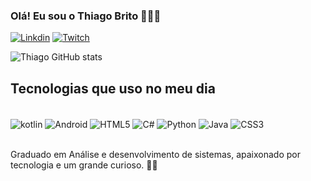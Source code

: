 ### Olá! Eu sou o Thiago Brito 🙋🏻‍♂️

[![Linkdin](https://img.shields.io/badge/LinkedIn-0077B5?style=for-the-badge&logo=linkedin&logoColor=white)](https://www.linkedin.com/in/thiago-da-silva-brito-bba2b8251/)  [![Twitch](https://img.shields.io/badge/Twitch-9146FF?style=for-the-badge&logo=twitch&logoColor=white)](https://www.twitch.tv/tibirito)

![Thiago GitHub stats](https://github-readme-stats.vercel.app/api?username=Thiago-S-Brito&show_icons=true&theme=dracula)

## Tecnologias que uso no meu dia

<div style="display: online_block"><br/>
<img align="center"  alt="kotlin" src="https://img.shields.io/badge/Kotlin-0095D5?&style=for-the-badge&logo=kotlin&logoColor=white" />
  <img align="center"  alt="Android" src="https://img.shields.io/badge/Android-3DDC84?style=for-the-badge&logo=android&logoColor=white" />
  <img align="center"  alt="HTML5" src="https://img.shields.io/badge/HTML5-E34F26?style=for-the-badge&logo=html5&logoColor=white" />
  <img align="center"  alt="C#" src="https://img.shields.io/badge/C%23-239120?style=for-the-badge&logo=c-sharp&logoColor=white" />
  <img align="center"  alt="Python" src="https://img.shields.io/badge/Python-14354C?style=for-the-badge&logo=python&logoColor=white" />
  <img align="center"  alt="Java" src="https://img.shields.io/badge/Java-ED8B00?style=for-the-badge&logo=openjdk&logoColor=white" />
  <img align="center"  alt="CSS3" src="https://img.shields.io/badge/CSS3-1572B6?style=for-the-badge&logo=css3&logoColor=white" />
</div><br/>

Graduado em Análise e desenvolvimento de sistemas, apaixonado por tecnologia e um grande curioso. 🕵🏻
